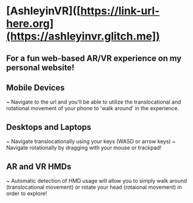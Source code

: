 # [AshleyinVR]([https://link-url-here.org](https://ashleyinvr.glitch.me])
## For a fun web-based AR/VR experience on my personal website!

## Mobile Devices
~ Navigate to the url and you'll be able to utilize the translocational and rotational movement of your phone to 'walk around' in the experience.

## Desktops and Laptops
~ Navigate translocationally using your keys (WASD or arrow keys)
~ Navigate rotationally by dragging with your mouse or trackpad!

## AR and VR HMDs
~ Automatic detection of HMD usage will allow you to simply walk around (translocational movement) or rotate your head (rotaional movement) in order to explore!
